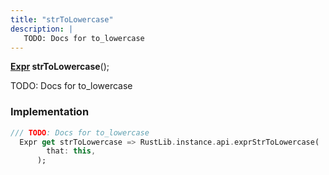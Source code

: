 ```yaml
---
title: "strToLowercase"
description: |
   TODO: Docs for to_lowercase
---
```

<span class="dart-code"><strong>[Expr] strToLowercase</strong>();</span>

 TODO: Docs for to_lowercase
### Implementation
```dart
/// TODO: Docs for to_lowercase
  Expr get strToLowercase => RustLib.instance.api.exprStrToLowercase(
        that: this,
      );
```

[Expr]: /reference/classes/expr/